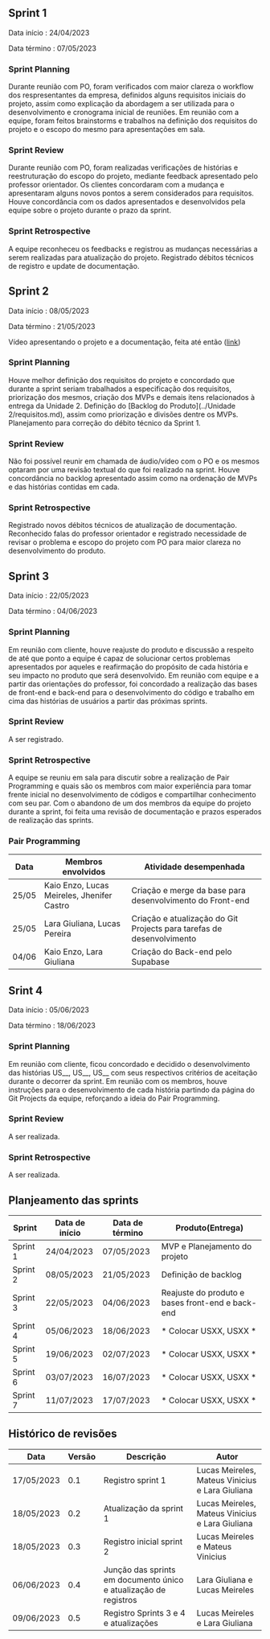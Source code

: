 ## Sprint 1

Data início : 24/04/2023

Data término : 07/05/2023



### Sprint Planning
Durante reunião com PO, foram verificados com maior clareza o workflow dos respresentantes da empresa, definidos alguns requisitos iniciais do projeto, assim como explicação da abordagem a ser utilizada para o desenvolvimento e cronograma inicial de reuniões.
Em reunião com a equipe, foram feitos brainstorms e trabalhos na definição dos requisitos do projeto e o escopo do mesmo para apresentações em sala.

### Sprint Review
Durante reunião com PO, foram realizadas verificações de histórias e reestruturação do escopo do projeto, mediante feedback apresentado pelo professor orientador. Os clientes concordaram com a mudança e apresentaram alguns novos pontos a serem considerados para requisitos. Houve concordância com os dados apresentados e desenvolvidos pela equipe sobre o projeto durante o prazo da sprint.

### Sprint Retrospective
A equipe reconheceu os feedbacks e registrou as mudanças necessárias a serem realizadas para atualização do projeto. Registrado débitos técnicos de registro e update de documentação.


## Sprint 2

Data início : 08/05/2023

Data término : 21/05/2023


Vídeo apresentando o projeto e a documentação, feita até então ([link](https://youtu.be/F1XNpiBu20w))

### Sprint Planning
Houve melhor definição dos requisitos do projeto e concordado que durante a sprint seriam trabalhados a especificação dos requisitos, priorização dos mesmos, criação dos MVPs e demais itens relacionados à entrega da Unidade 2. Definição do [Backlog do Produto](../Unidade 2/requisitos.md), assim como priorização e divisões dentre os MVPs.
Planejamento para correção do débito técnico da Sprint 1.

### Sprint Review
Não foi possível reunir em chamada de áudio/vídeo com o PO e os mesmos optaram por uma revisão textual do que foi realizado na sprint. Houve concordância no backlog apresentado assim como na ordenação de MVPs e das histórias contidas em cada.

### Sprint Retrospective
Registrado novos débitos técnicos de atualização de documentação. Reconhecido falas do professor orientador e registrado necessidade de revisar o problema e escopo do projeto com PO para maior clareza no desenvolvimento do produto.


## Sprint 3

Data início : 22/05/2023

Data término : 04/06/2023


### Sprint Planning
Em reunião com cliente, houve reajuste do produto e discussão a respeito de até que ponto a equipe é capaz de solucionar certos problemas apresentados por aqueles e reafirmação do propósito de cada história e seu impacto no produto que será desenvolvido.
Em reunião com equipe e a partir das orientações do professor, foi concordado a realização das bases de front-end e back-end para o desenvolvimento do código e trabalho em cima das histórias de usuários a partir das próximas sprints.

### Sprint Review
A ser registrado.

### Sprint Retrospective 
A equipe se reuniu em sala para discutir sobre a realização de Pair Programming e quais são os membros com maior experiência para tomar frente inicial no desenvolvimento de códigos e compartilhar conhecimento com seu par. Com o abandono de um dos membros da equipe do projeto durante a sprint, foi feita uma revisão de documentação e prazos esperados de realização das sprints. 

### Pair Programming

| Data | Membros envolvidos | Atividade desempenhada |
|--- |--- |--- |
| 25/05 | Kaio Enzo, Lucas Meireles, Jhenifer Castro | Criação e merge da base para desenvolvimento do Front-end |
| 25/05 | Lara Giuliana, Lucas Pereira | Criação e atualização do Git Projects para tarefas de desenvolvimento |
| 04/06 | Kaio Enzo, Lara Giuliana | Criação do Back-end pelo Supabase |


## Srint 4

Data início : 05/06/2023

Data término : 18/06/2023


### Sprint Planning
Em reunião com cliente, ficou concordado e decidido o desenvolvimento das histórias US__, US__, US__ com seus respectivos critérios de aceitação durante o decorrer da sprint. Em reunião com os membros, houve instruções para o desenvolvimento de cada história partindo da página do Git Projects da equipe, reforçando a ideia do Pair Programming.

### Sprint Review
A ser realizada.

### Sprint Retrospective
A ser realizada.

## Planjeamento das sprints
| Sprint | Data de início | Data de término | Produto(Entrega) | 
|--- |--- |--- |--- |
| Sprint 1 | 24/04/2023 | 07/05/2023 | MVP e Planejamento do projeto |
| Sprint 2 | 08/05/2023 | 21/05/2023 | Definição de backlog |
| Sprint 3 | 22/05/2023 | 04/06/2023 | Reajuste do produto e bases front-end e back-end | 
| Sprint 4 | 05/06/2023 | 18/06/2023 | * Colocar USXX, USXX * | 
| Sprint 5 | 19/06/2023 | 02/07/2023 | * Colocar USXX, USXX * |
| Sprint 6 | 03/07/2023 | 16/07/2023 | * Colocar USXX, USXX * |
| Sprint 7 | 11/07/2023 | 17/07/2023 | * Colocar USXX, USXX * | 



## Histórico de revisões

| Data | Versão | Descrição | Autor |
|---|---|---|---|
| 17/05/2023 | 0.1 | Registro sprint 1 | Lucas Meireles, Mateus Vinicius e Lara Giuliana |
| 18/05/2023 | 0.2 | Atualização da sprint 1 | Lucas Meireles, Mateus Vinicius e Lara Giuliana |
| 18/05/2023 | 0.3 | Registro inicial sprint 2 | Lucas Meireles e Mateus Vinicius |
| 06/06/2023 | 0.4 | Junção das sprints em documento único e atualização de registros | Lara Giuliana e Lucas Meireles |
| 09/06/2023 | 0.5 | Registro Sprints 3 e 4 e atualizações | Lucas Meireles e Lara Giuliana |




